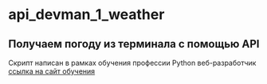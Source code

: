 # api_devman_1_weather
## Получаем погоду из терминала с помощью API
Скрипт написан в рамках обучения профессии Python веб-разработчик 
[ссылка на сайт обучения](https://dvmn.org/user/korusa_74/)